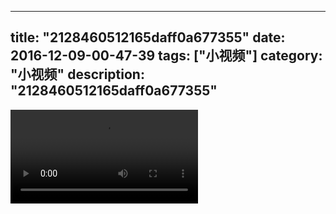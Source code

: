 
---
title: "2128460512165daff0a677355"
date: 2016-12-09-00-47-39
tags: ["小视频"]
category: "小视频"
description: "2128460512165daff0a677355"
---
<video src="http://ohtsqip0g.bkt.clouddn.com/2128460512165daff0a677355.mp4" controls="controls"></video>
